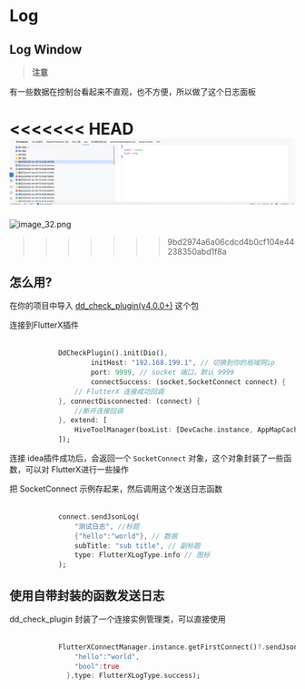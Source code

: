 # Log


## Log Window

> **注意**
>


有一些数据在控制台看起来不直观，也不方便，所以做了这个日志面板


<<<<<<< HEAD
![image_32.png](../../assets/images/image_32.png)
=======
![image_32.png](/images/image_32.png)
>>>>>>> 9bd2974a6a06cdcd4b0cf104e44238350abd1f8a


## 怎么用?


在你的项目中导入 [dd_check_plugin(v4.0.0+)](https://pub.dev/packages/dd_check_plugin) 这个包


连接到FlutterX插件


```dart

            DdCheckPlugin().init(Dio(),
                    initHost: "192.168.199.1", // 切换到你的局域网ip
                    port: 9999, // socket 端口，默认 9999
                    connectSuccess: (socket,SocketConnect connect) {
                // FlutterX 连接成功回调
            }, connectDisconnected: (connect) {
                //断开连接回调
            }, extend: [
                HiveToolManager(boxList: [DevCache.instance, AppMapCache(), UserCache()])
            ]);

```


连接 idea插件成功后，会返回一个 `SocketConnect` 对象，这个对象封装了一些函数，可以对 FlutterX进行一些操作


把 SocketConnect 示例存起来，然后调用这个发送日志函数


```dart

            connect.sendJsonLog(
                "测试日志", //标题
                {"hello":"world"}, // 数据
                subTitle: "sub title", // 副标题
                type: FlutterXLogType.info // 图标
            );

```


## 使用自带封装的函数发送日志


dd_check_plugin 封装了一个连接实例管理类，可以直接使用


```dart

            FlutterXConnectManager.instance.getFirstConnect()?.sendJsonLog("测试日志${DateTime.now().toIso8601String()}", {
                "hello":"world",
                "bool":true
              },type: FlutterXLogType.success);

```


